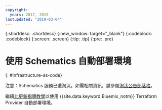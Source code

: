 ```yaml
---
copyright:
  years: 2017, 2019
lastupdated: "2019-03-04"
---
```


{:shortdesc: .shortdesc}
{:new_window: target="_blank"}
{:codeblock: .codeblock}
{:screen: .screen}
{:tip: .tip}
{:pre: .pre}

# 使用 Schematics 自動部署環境
{: #infrastructure-as-code}

注意：Schematics 服務已遭淘汰。如需相關資訊，請參閱[淘汰公告部落格](https://www.ibm.com/blogs/bluemix/2018/03/retirement-ibm-cloud-schematics/)。

繼續[此更新指導教學](https://{DomainName}/docs/tutorials?topic=solution-tutorials-infrastructure-as-code-terraform#infrastructure-as-code-terraform)以使用 {{site.data.keyword.Bluemix_notm}} Terraform Provider 自動部署環境。
